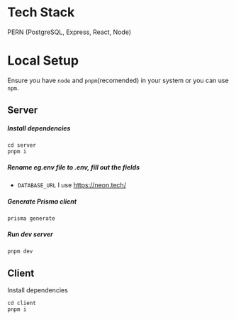 # Tech Stack

PERN (PostgreSQL, Express, React, Node)

# Local Setup

Ensure you have `node` and `pnpm`(recomended) in your system or you can use `npm`.

## Server

##### Install dependencies

    cd server
    pnpm i

##### Rename eg.env file to .env, fill out the fields

- `DATABASE_URL` I use https://neon.tech/

##### Generate Prisma client

    prisma generate

##### Run dev server

    pnpm dev

## Client

Install dependencies

    cd client
    pnpm i